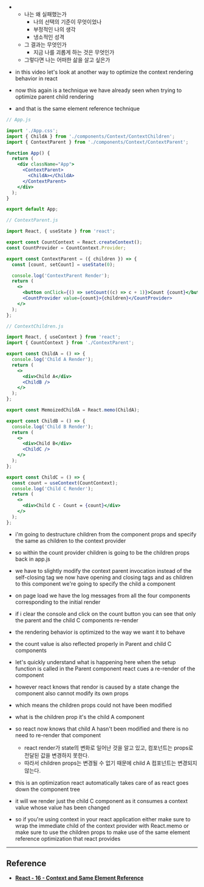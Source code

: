 - - 나는 왜 실패했는가
    - 나의 선택의 기준이 무엇이었나
    - 부정적인 나의 생각
    - 냉소적인 성격
  - 그 결과는 무엇인가
    - 지금 나를 괴롭게 하는 것은 무엇인가
  - 그렇다면 나는 어떠한 삶을 살고 싶은가

- in this video let's look at another way to optimize the context rendering behavior in react
- now this again is a technique we have already seen when trying to optimize parent child rendering
- and that is the same element reference technique

```jsx
// App.js

import './App.css';
import { ChildA } from './components/Context/ContextChildren';
import { ContextParent } from './components/Context/ContextParent';

function App() {
  return (
    <div className="App">
      <ContextParent>
        <ChildA></ChildA>
      </ContextParent>
    </div>
  );
}

export default App;
```

```jsx
// ContextParent.js

import React, { useState } from 'react';

export const CountContext = React.createContext();
const CountProvider = CountContext.Provider;

export const ContextParent = ({ children }) => {
  const [count, setCount] = useState(0);

  console.log('ContextParent Render');
  return (
    <>
      <button onClick={() => setCount((c) => c + 1)}>Count {count}</button>
      <CountProvider value={count}>{children}</CountProvider>
    </>
  );
};
```

```jsx
// ContextChildren.js

import React, { useContext } from 'react';
import { CountContext } from './ContextParent';

export const ChildA = () => {
  console.log('Child A Render');
  return (
    <>
      <div>Child A</div>
      <ChildB />
    </>
  );
};

export const MemoizedChildA = React.memo(ChildA);

export const ChildB = () => {
  console.log('Child B Render');
  return (
    <>
      <div>Child B</div>
      <ChildC />
    </>
  );
};

export const ChildC = () => {
  const count = useContext(CountContext);
  console.log('Child C Render');
  return (
    <>
      <div>Child C - Count = {count}</div>
    </>
  );
};
```

- i'm going to destructure children from the component props and specify the same as children to the context provider
- so within the count provider children is going to be the children props back in app.js
- we have to slightly modify the context parent invocation instead of the self-closing tag we now have opening and closing tags and as children to this component we're going to specify the child a component
- on page load we have the log messages from all the four components corresponding to the initial render
- if i clear the console and click on the count button you can see that only the parent and the child C components re-render
- the rendering behavior is optimized to the way we want it to behave
- the count value is also reflected properly in Parent and child C components

- let's quickly understand what is happening here when the setup function is called in the Parent component react cues a re-render of the component
- however react knows that rendor is caused by a state change the component also cannot modify its own props
- which means the children props could not have been modified
- what is the children prop it's the child A component
- so react now knows that child A hasn't been modified and there is no need to re-render that component
  - react render가 state의 변화로 일어난 것을 알고 있고, 컴포넌트는 props로 전달된 값을 변경하지 못한다.
  - 따라서 children props는 변경될 수 없기 때문에 child A 컴포넌트는 변경되지 않는다.
- this is an optimization react automatically takes care of as react goes down the component tree
- it will we render just the child C component as it consumes a context value whose value has been changed
- so if you're using context in your react application either make sure to wrap the immediate child of the context provider with React.memo or make sure to use the children props to make use of the same element reference optimization that react provides

---

## Reference

- **[React - 16 - Context and Same Element Reference](https://www.youtube.com/watch?v=C5ORrpny8Nw&list=PLC3y8-rFHvwg7czgqpQIBEAHn8D6l530t&index=16)**
